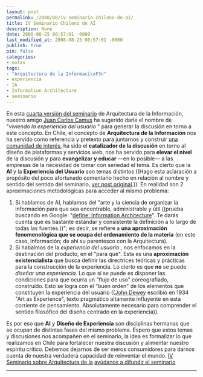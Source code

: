```yaml
---
layout: post
permalink: /2008/08/iv-seminario-chileno-de-ai/
title: IV Seminario Chileno de AI
description: None
date: 2008-08-25 00:57:01 -0000
last_modified_at: 2008-08-25 00:57:01 -0000
publish: true
pin: false
categories:
- notas
tags:
- "Arquitectura de la Informaci\xF3n"
- experiencia
- IA
- Information Architecture
- seminario
---
```

En esta [cuarta versión del seminario](http://www.aichile.org/seminario-2008/iv-seminario-chileno-de-arquitectura-de-la-informacion/ "IV Seminario Chileno de Arquitetura de la Información") de Arquitectura de la Información, nuestro amigo [Juan Carlos Camus](http://www.usando.info/blog/ "blog de Juan Carlos: usando.info") ha sugerido darle el nombre de "_viviendo la experiencia del usuario_ " para generar la discusión en torno a este concepto. En Chile, el concepto de **Arquitectura de la Información** nos ha servido como referencia y pretexto para juntarnos y construir [una comunidad de interés](http://www.aichile.org/ "aiChile.org"), ha sido el **catalizador de la discusión** en torno al diseño de plataformas y servicios web, nos ha servido para **elevar el nivel** de la discusión y para **evangelizar y educar** —en lo posible— a las empresas de la necesidad de tomar con seriedad el tema. Es cierto que la **AI** y la **Experiencia del Usuario** son temas distintos ((Hago esta aclaración a propósito del poco afortunado comentario hecho en relación al nombre y sentido del sentido del seminario, [ver post original](http://www.aichile.org/seminario-2008/iv-seminario-chileno-de-arquitectura-de-la-informacion/ "ver comentario de: anonimo").)). En realidad son 2 aproximaciones metodológicas para acceder al mismo problema:

  1. Si hablamos de AI, hablamos del "arte y la ciencia de organizar la información para que sea encontrable, administrable y útil ((prueba buscando en Google: "[define: Information Architecture](http://www.google.cl/search?q=define%3A+information+architecture "Realiza esta búsqueda en Google")". Te darás cuenta que es bastante estándar y consistente la definición a lo largo de todas las fuentes.))"; es decir, se refiere a **una aproximación fenomenológica que se ocupa del ordenamiento de la materia** (en este caso, información; de ahí su parentesco con la Arquitectura).
  2. Si habalmos de la _experiencia del usuario_ , nos enfocamos en la destinación del producto, en el "para qué". Esta es una **aproximación existencialista** que busca definir las directrices teóricas y prácticas para la construcción de la experiencia. Lo cierto es que **no** se puede _diseñar una experiencia_. Lo que sí se puede es disponer las condiciones para que ocurra un "flujo de uso" coreografiado, construído. Esto se logra con el "buen orden" de los elementos que constituyen la experiencia del usuario (([John Dewey](http://es.wikipedia.org/wiki/John_Dewey) escribió en 1934 "Art as Experience", texto pragmático altamente influyente en esta corriente de pensamiento. Absolutamente necesario para comprender el sentido filosófico del diseño centrado en la experiencia)).

Es por eso que **AI** y **Diseño de Experiencia** son disciplinas hermanas que se ocupan de distintas fases del mismo problema. Espero que estos temas y discusiones nos acompañen en el seminario, la idea es formalizar lo que realizamos en Chile para fortalecer nuestra discusión y alimentar nuestro espíritu crítico. Debemos dejarnos de ser meros consumidores para darnos cuenta de nuestra verdadera capacidad de reinventar el mundo. [IV Seminario sobre Arquitectura de la](http://www.aichile.org "Visita www.aichile.org") [ayúdanos a difundir el seminario](http://www.aichile.org/botones/ "Botones HTML para promocionar el seminario")

* * *

